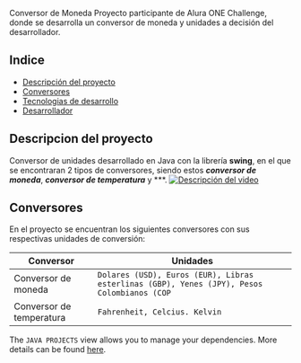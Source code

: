  Conversor de Moneda
Proyecto participante de Alura ONE Challenge, donde se desarrolla un conversor de moneda y unidades a decisión del desarrollador.

## Indice
* [Descripción del proyecto](#descripcion-del-proyecto)
* [Conversores](#conversores)
* [Tecnologias de desarrollo](#tecnologias-de-desarrollo)
* [Desarrollador](#desarollador)

## Descripcion del proyecto
Conversor de unidades desarrollado en Java con la librería **swing**, en el que se encontraran 2 tipos de conversores, siendo estos ***conversor de moneda***, ***conversor de temperatura*** y ***.
[![Descripción del video](https://i9.ytimg.com/vi_webp/SbISVoACio4/mq1.webp?sqp=CJCU76AG-oaymwEmCMACELQB8quKqQMa8AEB-AH6CYAC0AWKAgwIABABGGUgYShNMA8=&rs=AOn4CLAazPDcgLZJgmWIfLasK1Tzi39wHQ)](https://youtu.be/SbISVoACio4)


## Conversores

En el proyecto se encuentran los siguientes conversores con sus respectivas unidades de conversión:

|           Conversor     |Unidades                                                   |
|----------------|-------------------------------|
|Conversor de moneda |`Dolares (USD), Euros (EUR), Libras esterlinas (GBP), Yenes (JPY), Pesos Colombianos (COP `                        |
|Conversor de temperatura          |`Fahrenheit, Celcius. Kelvin`            |           

The `JAVA PROJECTS` view allows you to manage your dependencies. More details can be found [here](https://github.com/microsoft/vscode-java-dependency#manage-dependencies).
